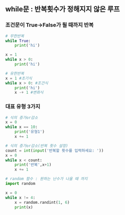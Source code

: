 ## while문 : 반복횟수가 정해지지 않은 루프
### 조건문이 True->False가 될 때까지 반복
```python
# 무한반복
while True: 
    print('hi')

x = 1 
while x > 0: 
    print('hi')

# 유한반복
x = 1 #초기식
while x > 0: #조건식
    print('hi')
    x -+ 1 #변화식
```

### 대표 유형 3가지
```python
# 식의 증가or감소
x = 0
while x == 10:
    print('유형1')
    x += 1

# 식의 증가or감소(반복 횟수 설정)
count = int(input('반복할 횟수를 입력하세요: '))
x = 0
while x < count:
    print('반복',x+1)
    x += 1

# random 함수 : 원하는 난수가 나올 때 까지
import random

x = 0
while x != 4:
    x = random.randint(1, 6)
    print(x)
```